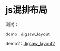 js混排布局
============

测试：

demo : [Jigsaw_layout](http://www.lxj.name/Jigsaw/examples/Jigsaw_layout.html)

demo2 : [Jigsaw_layout2](http://www.lxj.name/Jigsaw/examples/Jigsaw_demo2.html)

